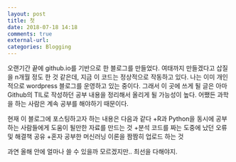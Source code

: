 ```yaml
---
layout: post
title: 첫 
date: 2018-07-18 14:18
comments: true
external-url:
categories: Blogging
---
```


오랜기간 끝에 github.io를 기반으로 한 블로그를 만들었다. 여태까지 만들겠다고 삽질을 n개월 정도 한 것 같은데, 지금 이 코드는 정상적으로 작동하고 있다. 
나는 이미 개인적으로 wordpress 블로그를 운영하고 있는 중이다. 그래서 이 곳에 쓰게 될 글은 아마 Github의 TIL로 작성하던 공부 내용을 정리해서 올리게 될 가능성이 높다. 어쨌든 과학을 하는 사람은 계속 공부를 해야하기 때문이다.

현재 이 블로그에 포스팅하고자 하는 내용은 다음과 같다
  +R과 Python을 동시에 공부하는 사람들에게 도움이 될만한 자료를 만드는 것
  +분석 코드를 짜는 도중에 났던 오류 및 해결책 공유 
  +혼자 공부한 머신러닝 이론을 짬짬히 업로드 하는 것 

과연 올해 안에 얼마나 쓸 수 있을까 모르겠지만.. 최선을 다해야지.
